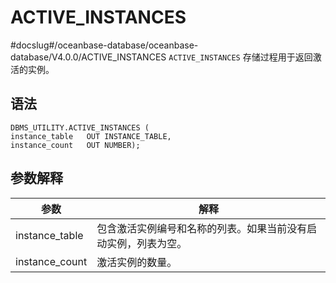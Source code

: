 ACTIVE_INSTANCES 
=====================================
#docslug#/oceanbase-database/oceanbase-database/V4.0.0/ACTIVE_INSTANCES
`ACTIVE_INSTANCES` 存储过程用于返回激活的实例。

语法 
-----------------------

```unknow
DBMS_UTILITY.ACTIVE_INSTANCES (
instance_table   OUT INSTANCE_TABLE,
instance_count   OUT NUMBER);
```



参数解释 
-------------------------



|       参数       |               解释                |
|----------------|---------------------------------|
| instance_table | 包含激活实例编号和名称的列表。如果当前没有启动实例，列表为空。 |
| instance_count | 激活实例的数量。                        |


